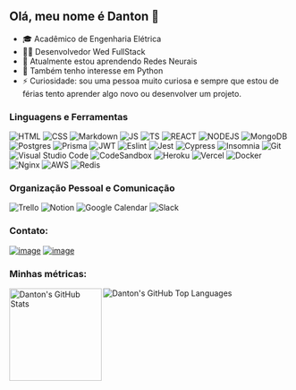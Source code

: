## Olá, meu nome é Danton 👋 
- 🎓 Acadêmico de Engenharia Elétrica
- 👨‍💻 Desenvolvedor Wed FullStack
- 🌱 Atualmente estou aprendendo Redes Neurais
- 👀 Também tenho interesse em Python
- ⚡ Curiosidade: sou uma pessoa muito curiosa e sempre que estou de férias tento aprender algo novo ou desenvolver um projeto.

### Linguagens e Ferramentas
<div align=left>
<img alt="HTML" src="https://img.shields.io/badge/html5-%23E34F26.svg?style=for-the-badge&logo=html5&logoColor=white" />
<img alt="CSS" src="https://img.shields.io/badge/css3-%231572B6.svg?style=for-the-badge&logo=css3&logoColor=white" />
<img alt="Markdown" src="https://img.shields.io/badge/markdown-%23000000.svg?style=for-the-badge&logo=markdown&logoColor=white" />
<img alt="JS" src="https://img.shields.io/badge/javascript-%23323330.svg?style=for-the-badge&logo=javascript&logoColor=%23F7DF1E" />
<img alt="TS" src="https://img.shields.io/badge/typescript-%23007ACC.svg?style=for-the-badge&logo=typescript&logoColor=white" />
<img alt="REACT" src="https://img.shields.io/badge/react-%2320232a.svg?style=for-the-badge&logo=react&logoColor=%2361DAFB" />
<img alt="NODEJS" src="https://img.shields.io/badge/node.js-6DA55F?style=for-the-badge&logo=node.js&logoColor=white" />
<img alt="MongoDB" src="https://img.shields.io/badge/MongoDB-%234ea94b.svg?style=for-the-badge&logo=mongodb&logoColor=white" />
<img alt="Postgres" src="https://img.shields.io/badge/postgres-%23316192.svg?style=for-the-badge&logo=postgresql&logoColor=white" />
<img alt="Prisma" src="https://img.shields.io/badge/Prisma-3982CE?style=for-the-badge&logo=Prisma&logoColor=white" />
<img alt="JWT" src="https://img.shields.io/badge/JWT-black?style=for-the-badge&logo=JSON%20web%20tokens" />
<img alt="Eslint" src="https://img.shields.io/badge/ESLint-4B3263?style=for-the-badge&logo=eslint&logoColor=white" />
<img alt="Jest" src="https://img.shields.io/badge/-jest-%23C21325?style=for-the-badge&logo=jest&logoColor=white" />
<img alt="Cypress" src="https://img.shields.io/badge/-cypress-%23E5E5E5?style=for-the-badge&logo=cypress&logoColor=058a5e" />
<img alt="Insomnia" src="https://img.shields.io/badge/Insomnia-black?style=for-the-badge&logo=insomnia&logoColor=5849BE" />
<img alt="Git" src="https://img.shields.io/badge/git-%23F05033.svg?style=for-the-badge&logo=git&logoColor=white" />
<img alt="Visual Studio Code" src="https://img.shields.io/badge/Visual%20Studio%20Code-0078d7.svg?style=for-the-badge&logo=visual-studio-code&logoColor=white" />
<img alt="CodeSandbox" src="https://img.shields.io/badge/Codesandbox-040404?style=for-the-badge&logo=codesandbox&logoColor=DBDBDB" />
<img alt="Heroku" src="https://img.shields.io/badge/heroku-%23430098.svg?style=for-the-badge&logo=heroku&logoColor=white" />
<img alt="Vercel" src="https://img.shields.io/badge/vercel-%23000000.svg?style=for-the-badge&logo=vercel&logoColor=white" />
<img alt="Docker" src="https://img.shields.io/badge/docker-%230db7ed.svg?style=for-the-badge&logo=docker&logoColor=white" />
<img alt="Nginx" src="https://img.shields.io/badge/nginx-%23009639.svg?style=for-the-badge&logo=nginx&logoColor=white" />
<img alt="AWS" src="https://img.shields.io/badge/AWS-%23FF9900.svg?style=for-the-badge&logo=amazon-aws&logoColor=white" />
<img alt="Redis" src="https://img.shields.io/badge/redis-%23DD0031.svg?style=for-the-badge&logo=redis&logoColor=white" /> 
</div>

### Organização Pessoal e Comunicação
<div>
<img alt="Trello" src="https://img.shields.io/badge/Trello-%23026AA7.svg?style=for-the-badge&logo=Trello&logoColor=white" />
<img alt="Notion" src="https://img.shields.io/badge/Notion-%23000000.svg?style=for-the-badge&logo=notion&logoColor=white" />
<img alt="Google Calendar" src="https://img.shields.io/static/v1?label=&message=Google+Calendar&color=%234285F4&style=for-the-badge&logo=googlecalendar&logoColor=%23FFFFFF" />
<img alt="Slack" src="https://img.shields.io/badge/Slack-4A154B?style=for-the-badge&logo=slack&logoColor=white" />
</div>


### Contato:
[![image](https://img.shields.io/badge/LinkedIn-0077B5?style=for-the-badge&logo=linkedin&logoColor=white)](https://www.linkedin.com/in/danton-matheus-costa)
[![image](https://img.shields.io/badge/Gmail-D14836?style=for-the-badge&logo=gmail&logoColor=white)](mailto:dantonmatheus03@gmail.com)

### Minhas métricas:
<div>
<img align="left" height='165px' alt="Danton's GitHub Stats" src="https://github-readme-stats.vercel.app/api?username=danton03&show_icons=true&theme=gotham&count_private=true&locale=pt-br" />
<img align="left" alt="Danton's GitHub Top Languages" src="https://github-readme-stats.vercel.app/api/top-langs/?username=danton03&layout=compact&theme=gotham&locale=pt-br" />
</div>

<br/>
<br/>
<br/>
<br/>
<br/>
<br/>
<br/>
